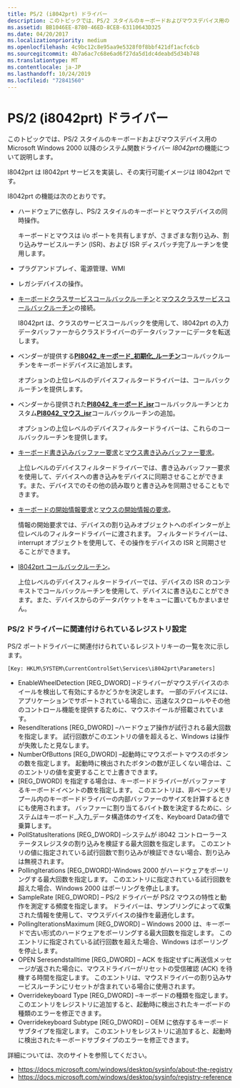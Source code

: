 ```yaml
---
title: PS/2 (i8042prt) ドライバー
description: このトピックでは、PS/2 スタイルのキーボードおよびマウスデバイス用の Microsoft Windows 2000 以降のシステム関数ドライバー I8042prt の機能について説明します。
ms.assetid: BB1046EE-8780-46ED-8CEB-63110643D325
ms.date: 04/20/2017
ms.localizationpriority: medium
ms.openlocfilehash: 4c9bc12c8e95aa9e5328f0f8bbf421df1acfc6cb
ms.sourcegitcommit: 4b7a6ac7c68e6ad6f27da5d1dc4deabd5d34b748
ms.translationtype: MT
ms.contentlocale: ja-JP
ms.lasthandoff: 10/24/2019
ms.locfileid: "72841560"
---
```

# <a name="ps2-i8042prt-driver"></a>PS/2 (i8042prt) ドライバー


このトピックでは、PS/2 スタイルのキーボードおよびマウスデバイス用の Microsoft Windows 2000 以降のシステム関数ドライバー *I8042prt*の機能について説明します。

I8042prt は I8042prt サービスを実装し、その実行可能イメージは I8042prt です。

I8042prt の機能は次のとおりです。

-   ハードウェアに依存し、PS/2 スタイルのキーボードとマウスデバイスの同時操作。

    キーボードとマウスは i/o ポートを共有しますが、さまざまな割り込み、割り込みサービスルーチン (ISR)、および ISR ディスパッチ完了ルーチンを使用します。

-   プラグアンドプレイ、電源管理、WMI

-   レガシデバイスの操作。

-   [キーボードクラスサービスコールバックルーチン](https://docs.microsoft.com/windows-hardware/drivers/ddi/kbdmou/nc-kbdmou-pservice_callback_routine)と[マウスクラスサービスコールバックルーチン](https://docs.microsoft.com/previous-versions/ff542363(v=vs.85))の接続。

    I8042prt は、クラスのサービスコールバックを使用して、I8042prt の入力データバッファーからクラスドライバーのデータバッファーにデータを転送します。

-   ベンダーが提供する[**PI8042\_キーボード\_初期化\_ルーチン**](https://docs.microsoft.com/windows-hardware/drivers/ddi/ntdd8042/nc-ntdd8042-pi8042_keyboard_initialization_routine)コールバックルーチンをキーボードデバイスに追加します。

    オプションの上位レベルのデバイスフィルタードライバーは、コールバックルーチンを提供します。

-   ベンダーから提供された[**PI8042\_キーボード\_isr**](https://docs.microsoft.com/windows-hardware/drivers/ddi/ntdd8042/nc-ntdd8042-pi8042_keyboard_isr)コールバックルーチンとカスタム[**PI8042\_マウス\_isr**](https://docs.microsoft.com/windows-hardware/drivers/ddi/ntdd8042/nc-ntdd8042-pi8042_mouse_isr)コールバックルーチンの追加。

    オプションの上位レベルのデバイスフィルタードライバーは、これらのコールバックルーチンを提供します。

-   [キーボード書き込みバッファー要求](https://docs.microsoft.com/windows-hardware/drivers/ddi/ntdd8042/ni-ntdd8042-ioctl_internal_i8042_keyboard_write_buffer)と[マウス書き込みバッファー要求](https://docs.microsoft.com/windows-hardware/drivers/ddi/ntdd8042/ni-ntdd8042-ioctl_internal_i8042_mouse_write_buffer)。

    上位レベルのデバイスフィルタードライバーでは、書き込みバッファー要求を使用して、デバイスへの書き込みをデバイスに同期させることができます。また、デバイスでのその他の読み取りと書き込みを同期させることもできます。

-   [キーボードの開始情報要求](https://docs.microsoft.com/windows-hardware/drivers/ddi/ntdd8042/ni-ntdd8042-ioctl_internal_i8042_keyboard_start_information)と[マウスの開始情報の要求](https://docs.microsoft.com/windows-hardware/drivers/ddi/ntdd8042/ni-ntdd8042-ioctl_internal_i8042_mouse_start_information)。

    情報の開始要求では、デバイスの割り込みオブジェクトへのポインターが上位レベルのフィルタードライバーに渡されます。 フィルタードライバーは、interrupt オブジェクトを使用して、その操作をデバイスの ISR と同期させることができます。

-   [I8042prt コールバックルーチン](https://docs.microsoft.com/windows-hardware/drivers/ddi/index)。

    上位レベルのデバイスフィルタードライバーでは、デバイスの ISR のコンテキストでコールバックルーチンを使用して、デバイスに書き込むことができます。また、デバイスからのデータパケットをキューに置いてもかまいません。

### <a name="registry-settings-associated-with-the-ps2-driver"></a>PS/2 ドライバーに関連付けられているレジストリ設定

PS/2 ポートドライバーに関連付けられているレジストリキーの一覧を次に示します。

``` syntax
[Key: HKLM\SYSTEM\CurrentControlSet\Services\i8042prt\Parameters]
```

-   EnableWheelDetection \[REG\_DWORD\] –ドライバーがマウスデバイスのホイールを検出して有効にするかどうかを決定します。 一部のデバイスには、アプリケーションでサポートされている場合に、迅速なスクロールやその他のコントロール機能を提供するために、マウスホイールが搭載されています。
-   ResendIterations \[REG\_DWORD\] –ハードウェア操作が試行される最大回数を指定します。 試行回数がこのエントリの値を超えると、Windows は操作が失敗したと見なします。
-   NumberOfButtons \[REG\_DWORD\] –起動時にマウスポートマウスのボタンの数を指定します。 起動時に検出されたボタンの数が正しくない場合は、このエントリの値を変更することで上書きできます。
-   \[REG\_DWORD\] を指定する場合は、キーボードドライバーがバッファーするキーボードイベントの数を指定します。 このエントリは、非ページメモリプール内のキーボードドライバーの内部バッファーのサイズを計算するときにも使用されます。 バッファーに割り当てるバイト数を決定するために、システムはキーボード\_入力\_データ構造体のサイズを、Keyboard Dataの値で乗算します。
-   PollStatusIterations \[REG\_DWORD\] –システムが i8042 コントローラーステータスレジスタの割り込みを検証する最大回数を指定します。 このエントリの値に指定されている試行回数で割り込みが検証できない場合、割り込みは無視されます。
-   PollingIterations \[REG\_DWORD\]-Windows 2000 がハードウェアをポーリングする最大回数を指定します。 このエントリに指定されている試行回数を超えた場合、Windows 2000 はポーリングを停止します。
-   SampleRate \[REG\_DWORD\] – PS/2 ドライバーが PS/2 マウスの特性と動作を測定する頻度を指定します。 ドライバーは、サンプリングによって収集された情報を使用して、マウスデバイスの操作を最適化します。
-   PollingIterationsMaximum \[REG\_DWORD\] – Windows 2000 は、キーボードで古い形式のハードウェアをポーリングする最大回数を指定します。 このエントリに指定されている試行回数を超えた場合、Windows はポーリングを停止します。
-   OPEN Seresendstalltime \[REG\_DWORD\] – ACK を指定せずに再送信メッセージが返された場合に、マウスドライバーがリセットの受信確認 (ACK) を待機する時間を指定します。 このエントリは、マウスドライバーの割り込みサービスルーチンにリセットが含まれている場合に使用されます。
-   Overridekeyboard Type \[REG\_DWORD\] –キーボードの種類を指定します。 このエントリをレジストリに追加すると、起動時に検出されたキーボードの種類のエラーを修正できます。
-   Overridekeyboard Subtype \[REG\_DWORD\] – OEM に依存するキーボードサブタイプを指定します。 このエントリをレジストリに追加すると、起動時に検出されたキーボードサブタイプのエラーを修正できます。

詳細については、次のサイトを参照してください。

* https://docs.microsoft.com/windows/desktop/sysinfo/about-the-registry
* https://docs.microsoft.com/windows/desktop/sysinfo/registry-reference 
